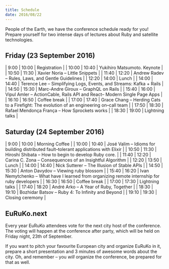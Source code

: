 ```yaml
---
title: Schedule
date: 2016/08/22
---
```


People of the Earth, we have the conference schedule ready for you! Prepare
yourself for two intense days of lectures about Ruby and satellite
technologies.

## Friday (23 September 2016)

| 9:00  | 10:00 | Registration |
| 10:00 | 10:40 | Yukihiro Matsumoto. Keynote |
| 10:50 | 11:30 | Xavier Noria – Little Snippets |
| 11:40 | 12:20 | Andrew Radev – Rules, Laws, and Gentle Guidelines  |
| 12:20 | 14:00 | Lunch |
| 14:00 | 14:40 | Terence Lee – Simplifying Logs, Events, and Streams: Kafka + Rails |
| 14:50 | 15:30 | Marc-Andre Giroux – GraphQL on Rails |
| 15:40 | 16:00 | Vipul Amler – ActionCable, Rails API and React– Modern Single Page Apps |
| 16:10 | 16:50 | Coffee break |
| 17:00 | 17:40 | Grace Chang – Herding Cats to a Firefight: The evolution of an engineering on–call team |
| 17:50 | 18:30 | Rafael Mendonça França – How Sprockets works |
| 18:30 | 19:00 | Lightning talks |

## Saturday (24 September 2016)

| 9:00  | 10:00 | Morning Coffee |
| 10:00 | 10:40 | José Valim – Idioms for building distributed fault–tolerant applications with Elixir |
| 10:50 | 11:30 | Hiroshi Shibata – How to begin to develop Ruby core.  |
| 11:40 | 12:20 | Carina C. Zona – Consequences of an Insightful Algorithm |
| 12:20 | 13:50 | Lunch |
| 14:00 | 14:40 | Nick Sutterer – The Illusion of Stable APIs |
| 14:50 | 15:30 | Anton Davydov – Viewing ruby blossom |
| 15:40 | 16:20 | Ivan Nemytchenko – What have I learned from organizing remote internship for ruby developers |
| 16:30 | 16:50 | Coffee break |
| 17:00 | 17:30 | Lightning talks |
| 17:40 | 18:20 | André Arko – A Year of Ruby, Together |
| 18:30 | 19:10 | Bozhidar Batsov – Ruby 4: To Infinity and Beyond |
| 19:10 | 19:30 | Closing ceremony |

## EuRuKo.next

Every year EuRuKo attendees vote for the next city host of the conference.
The voting will happen at the conference after party, which will be held on
Friday night, 23th of September.

If you want to pitch your favourite European city and organize EuRuKo in it,
prepare a short presentation and 3 minutes of awesome words about the city.
Oh, and remember – you _will_ organize the conference, be prepared for that as
well.
